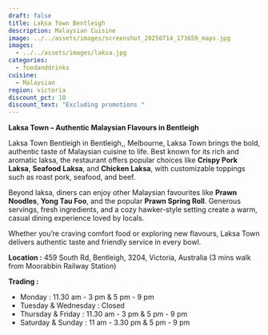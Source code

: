 ```yaml
---
draft: false
title: Laksa Town Bentleigh
description: Malaysian Cuisine
image: ../../assets/images/screenshot_20250714_173659_maps.jpg
images:
  - ../../assets/images/laksa.jpg
categories:
  - foodanddrinks
cuisine:
  - Malaysian
region: victoria
discount_pct: 10
discount_text: "Excluding promotions "
---
```

**Laksa Town – Authentic Malaysian Flavours in Bentleigh**

Laksa Town Bentleigh in Bentleigh,, Melbourne, Laksa Town brings the bold, authentic taste of Malaysian cuisine to life. Best known for its rich and aromatic laksa, the restaurant offers popular choices like **Crispy Pork Laksa**, **Seafood Laksa**, and **Chicken Laksa**, with customizable toppings such as roast pork, seafood, and beef.

Beyond laksa, diners can enjoy other Malaysian favourites like **Prawn Noodles**, **Yong Tau Foo**, and the popular **Prawn Spring Roll**. Generous servings, fresh ingredients, and a cozy hawker-style setting create a warm, casual dining experience loved by locals.

Whether you’re craving comfort food or exploring new flavours, Laksa Town delivers authentic taste and friendly service in every bowl.

**Location :** [](<>)459 South Rd, Bentleigh, 3204, Victoria, Australia (3 mins walk from Moorabbin Railway Station)

**Trading :**[](https://hmginternational.com/partner/laksa_town_-_clayton/)

* Monday : 11.30 am - 3 pm & 5 pm - 9 pm
* Tuesday & Wednesday : Closed
* Thursday & Friday : 11.30 am - 3 pm & 5 pm - 9 pm
* Saturday & Sunday : 11 am - 3.30 pm & 5 pm - 9 pm
